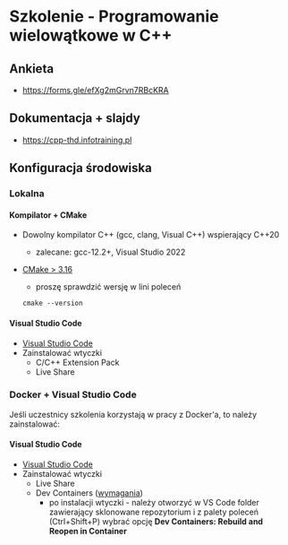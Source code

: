 # Szkolenie - Programowanie wielowątkowe w C++ #

## Ankieta

* https://forms.gle/efXg2mGrvn7RBcKRA

## Dokumentacja + slajdy

* https://cpp-thd.infotraining.pl

## Konfiguracja środowiska

### Lokalna

#### Kompilator + CMake

* Dowolny kompilator C++ (gcc, clang, Visual C++) wspierający C++20
  * zalecane: gcc-12.2+, Visual Studio 2022

* [CMake > 3.16](https://cmake.org/)
  * proszę sprawdzić wersję w lini poleceń

  ```
  cmake --version
  ```
#### Visual Studio Code

* [Visual Studio Code](https://code.visualstudio.com/)
* Zainstalować wtyczki
  * C/C++ Extension Pack
  * Live Share

### Docker + Visual Studio Code

Jeśli uczestnicy szkolenia korzystają w pracy z Docker'a, to należy zainstalować:

#### Visual Studio Code

* [Visual Studio Code](https://code.visualstudio.com/)
* Zainstalować wtyczki
  * Live Share
  * Dev Containers ([wymagania](https://code.visualstudio.com/docs/devcontainers/containers#_system-requirements))
    * po instalacji wtyczki - należy otworzyć w VS Code folder zawierający sklonowane repozytorium i
      z palety poleceń (Ctrl+Shift+P) wybrać opcję **Dev Containers: Rebuild and Reopen in Container**

